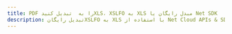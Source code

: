 ---title: PDF را به  تبدیل کنیدXLS، XSLFO به XLS مبدل رایگان یا Net SDKdescription: تبدیل رایگانXSLFO به XLS با استفاده از Net Cloud APIs & SDK همچنین اسناد PDF را در Cloud ایجاد، ویرایش و رندر کنید.---